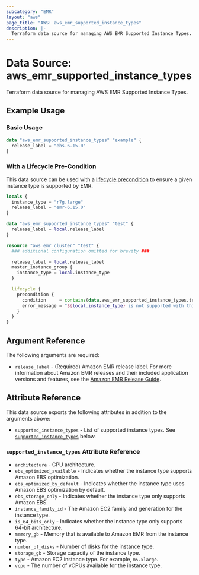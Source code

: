 ```yaml
---
subcategory: "EMR"
layout: "aws"
page_title: "AWS: aws_emr_supported_instance_types"
description: |-
  Terraform data source for managing AWS EMR Supported Instance Types.
---
```


# Data Source: aws_emr_supported_instance_types

Terraform data source for managing AWS EMR Supported Instance Types.

## Example Usage

### Basic Usage

```terraform
data "aws_emr_supported_instance_types" "example" {
  release_label = "ebs-6.15.0"
}
```

### With a Lifecycle Pre-Condition

This data source can be used with a [lifecycle precondition](https://developer.hashicorp.com/terraform/language/meta-arguments/lifecycle#custom-condition-checks) to ensure a given instance type is supported by EMR.

```terraform
locals {
  instance_type = "r7g.large"
  release_label = "emr-6.15.0"
}

data "aws_emr_supported_instance_types" "test" {
  release_label = local.release_label
}

resource "aws_emr_cluster" "test" {
  ### additional configuration omitted for brevity ###

  release_label = local.release_label
  master_instance_group {
    instance_type = local.instance_type
  }

  lifecycle {
    precondition {
      condition     = contains(data.aws_emr_supported_instance_types.test.supported_instance_types[*].type, local.instance_type)
      error_message = "${local.instance_type} is not supported with this EMR release label!"
    }
  }
}
```

## Argument Reference

The following arguments are required:

* `release_label` - (Required) Amazon EMR release label. For more information about Amazon EMR releases and their included application versions and features, see the [Amazon EMR Release Guide](https://docs.aws.amazon.com/emr/latest/ReleaseGuide/emr-release-components.html).

## Attribute Reference

This data source exports the following attributes in addition to the arguments above:

* `supported_instance_types` - List of supported instance types. See [`supported_instance_types`](#supported_instance_types-attribute-reference) below.

### `supported_instance_types` Attribute Reference

* `architecture` - CPU architecture.
* `ebs_optimized_available` - Indicates whether the instance type supports Amazon EBS optimization.
* `ebs_optimized_by_default` - Indicates whether the instance type uses Amazon EBS optimization by default.
* `ebs_storage_only` - Indicates whether the instance type only supports Amazon EBS.
* `instance_family_id` - The Amazon EC2 family and generation for the instance type.
* `is_64_bits_only` - Indicates whether the instance type only supports 64-bit architecture.
* `memory_gb` - Memory that is available to Amazon EMR from the instance type.
* `number_of_disks` - Number of disks for the instance type.
* `storage_gb` - Storage capacity of the instance type.
* `type` - Amazon EC2 instance type. For example, `m5.xlarge`.
* `vcpu` - The number of vCPUs available for the instance type.
